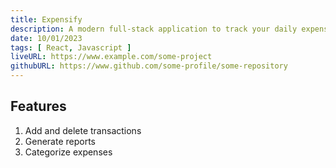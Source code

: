 ```yaml
---
title: Expensify
description: A modern full-stack application to track your daily expenses.
date: 10/01/2023
tags: [ React, Javascript ]
liveURL: https://www.example.com/some-project
githubURL: https://www.github.com/some-profile/some-repository
---
```


## Features

1. Add and delete transactions
1. Generate reports
2. Categorize expenses
